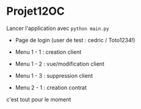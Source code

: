 # Projet12OC


Lancer l'application avec `python main.py`

* Page de login (user de test : cedric / Toto1234!)

* Menu 1 - 1 : creation client
* Menu 1 - 2 : vue/modification client
* Menu 1 - 3 : suppression client
* Menu 2 - 1 : creation contrat




c'est tout pour le moment